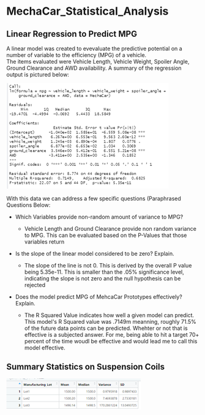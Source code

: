 # MechaCar_Statistical_Analysis

## Linear Regression to Predict MPG

A linear model was created to evevaluate the predictive potential on a number of variable to the efficiency (MPG) of a vehicle.  
The items evaluated were Vehicle Length, Vehicle Weight, Spoiler Angle, Ground Clearance and AWD availability.
A summary of the regression output is pictured below:

![Linear Summary](https://github.com/madrivers/MechaCar_Statistical_Analysis/blob/main/Resources/MPG_Linear.png)

With this data we can address a few specific questions (Paraphrased Questions Below:
 - Which Variables provide non-random amount of variance to MPG?
    + Vehicle Length and Ground Clearance provide non random variance to MPG.  This can be evaluated based on the P-Values that those variables return
    
 - Is the slope of the linear model considered to be zero?  Explain.
    + The slope of the line is not 0.  This is derived by the overall P value being 5.35e-11.  This is smaller than the .05% significance level, indicating the slope is not zero         and the null hypothesis can be rejected

 - Does the model predict MPG of MehcaCar Prototypes effectively?  Explain.
     + The R Squared Value indicates how well a given model can predict.  This model's R Squared value was .7149m meanning, roughly 71.5% of the future data points can be                predicted.  Whehter or not that is effective is a subjected answer.  For me, being able to hit a target 70+ percent of the time woudl be effective and would lead me to call        this model effective.

## Summary Statistics on Suspension Coils

![Suspension Summary](https://github.com/madrivers/MechaCar_Statistical_Analysis/blob/main/Resources/Suspension_Summary_Table.png)
